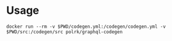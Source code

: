 # Usage

`docker run --rm -v $PWD/codegen.yml:/codegen/codegen.yml -v $PWD/src:/codegen/src polrk/graphql-codegen`
